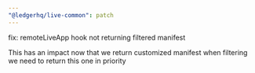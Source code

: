 ```yaml
---
"@ledgerhq/live-common": patch
---
```


fix: remoteLiveApp hook not returning filtered manifest

This has an impact now that we return customized manifest when filtering we need to return this one in priority
